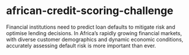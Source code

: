 # african-credit-scoring-challenge
Financial institutions need to predict loan defaults to mitigate risk and optimise lending decisions. In Africa’s rapidly growing financial markets, with diverse customer demographics and dynamic economic conditions, accurately assessing default risk is more important than ever.
